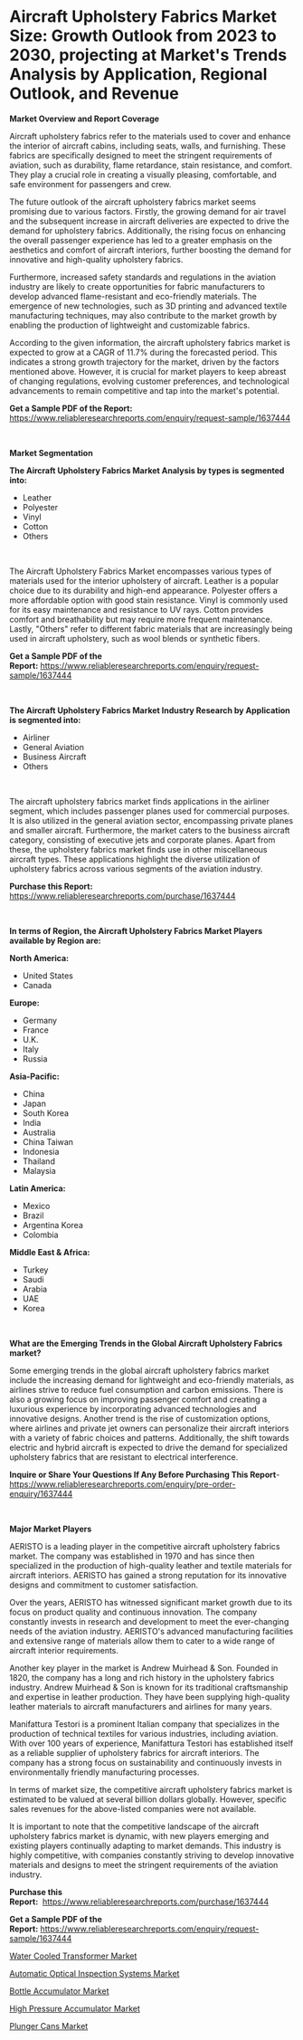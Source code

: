 <p><h1>Aircraft Upholstery Fabrics Market Size: Growth Outlook from 2023 to 2030, projecting at Market's Trends Analysis by Application, Regional Outlook, and Revenue</h1></p><p><strong>Market Overview and Report Coverage</strong></p>
<p><p>Aircraft upholstery fabrics refer to the materials used to cover and enhance the interior of aircraft cabins, including seats, walls, and furnishing. These fabrics are specifically designed to meet the stringent requirements of aviation, such as durability, flame retardance, stain resistance, and comfort. They play a crucial role in creating a visually pleasing, comfortable, and safe environment for passengers and crew.</p><p>The future outlook of the aircraft upholstery fabrics market seems promising due to various factors. Firstly, the growing demand for air travel and the subsequent increase in aircraft deliveries are expected to drive the demand for upholstery fabrics. Additionally, the rising focus on enhancing the overall passenger experience has led to a greater emphasis on the aesthetics and comfort of aircraft interiors, further boosting the demand for innovative and high-quality upholstery fabrics.</p><p>Furthermore, increased safety standards and regulations in the aviation industry are likely to create opportunities for fabric manufacturers to develop advanced flame-resistant and eco-friendly materials. The emergence of new technologies, such as 3D printing and advanced textile manufacturing techniques, may also contribute to the market growth by enabling the production of lightweight and customizable fabrics.</p><p>According to the given information, the aircraft upholstery fabrics market is expected to grow at a CAGR of 11.7% during the forecasted period. This indicates a strong growth trajectory for the market, driven by the factors mentioned above. However, it is crucial for market players to keep abreast of changing regulations, evolving customer preferences, and technological advancements to remain competitive and tap into the market's potential.</p></p>
<p><strong>Get a Sample PDF of the Report:</strong> <a href="https://www.reliableresearchreports.com/enquiry/request-sample/1637444">https://www.reliableresearchreports.com/enquiry/request-sample/1637444</a></p>
<p>&nbsp;</p>
<p><strong>Market Segmentation</strong></p>
<p><strong>The Aircraft Upholstery Fabrics Market Analysis by types is segmented into:</strong></p>
<p><ul><li>Leather</li><li>Polyester</li><li>Vinyl</li><li>Cotton</li><li>Others</li></ul></p>
<p>&nbsp;</p>
<p><p>The Aircraft Upholstery Fabrics Market encompasses various types of materials used for the interior upholstery of aircraft. Leather is a popular choice due to its durability and high-end appearance. Polyester offers a more affordable option with good stain resistance. Vinyl is commonly used for its easy maintenance and resistance to UV rays. Cotton provides comfort and breathability but may require more frequent maintenance. Lastly, "Others" refer to different fabric materials that are increasingly being used in aircraft upholstery, such as wool blends or synthetic fibers.</p></p>
<p><strong>Get a Sample PDF of the Report:</strong>&nbsp;<a href="https://www.reliableresearchreports.com/enquiry/request-sample/1637444">https://www.reliableresearchreports.com/enquiry/request-sample/1637444</a></p>
<p>&nbsp;</p>
<p><strong>The Aircraft Upholstery Fabrics Market Industry Research by Application is segmented into:</strong></p>
<p><ul><li>Airliner</li><li>General Aviation</li><li>Business Aircraft</li><li>Others</li></ul></p>
<p>&nbsp;</p>
<p><p>The aircraft upholstery fabrics market finds applications in the airliner segment, which includes passenger planes used for commercial purposes. It is also utilized in the general aviation sector, encompassing private planes and smaller aircraft. Furthermore, the market caters to the business aircraft category, consisting of executive jets and corporate planes. Apart from these, the upholstery fabrics market finds use in other miscellaneous aircraft types. These applications highlight the diverse utilization of upholstery fabrics across various segments of the aviation industry.</p></p>
<p><strong>Purchase this Report:</strong>&nbsp; <a href="https://www.reliableresearchreports.com/purchase/1637444">https://www.reliableresearchreports.com/purchase/1637444</a></p>
<p>&nbsp;</p>
<p><strong>In terms of Region, the Aircraft Upholstery Fabrics Market Players available by Region are:</strong></p>
<p>
    <p> <strong> North America: </strong>
        <ul>
            <li>United States</li>
            <li>Canada</li>
        </ul>
        </p> 
    <p> <strong> Europe: </strong>
        <ul>
            <li>Germany</li>
            <li>France</li>
            <li>U.K.</li>
            <li>Italy</li>
            <li>Russia</li>
        </ul>
        </p> 
    <p> <strong> Asia-Pacific: </strong>
        <ul>
            <li>China</li>
            <li>Japan</li>
            <li>South Korea</li>
            <li>India</li>
            <li>Australia</li>
            <li>China Taiwan</li>
            <li>Indonesia</li>
            <li>Thailand</li>
            <li>Malaysia</li>
        </ul>
        </p> 
    <p> <strong> Latin America: </strong>
        <ul>
            <li>Mexico</li>
            <li>Brazil</li>
            <li>Argentina Korea</li>
            <li>Colombia</li>
        </ul>
        </p> 
    <p> <strong> Middle East & Africa: </strong>
        <ul>
            <li>Turkey</li>
            <li>Saudi</li>
            <li>Arabia</li>
            <li>UAE</li>
            <li>Korea</li>
        </ul>
    </p>
    </p>
<p>&nbsp;</p>
<p><strong>What are the Emerging Trends in the Global Aircraft Upholstery Fabrics market?</strong></p>
<p><p>Some emerging trends in the global aircraft upholstery fabrics market include the increasing demand for lightweight and eco-friendly materials, as airlines strive to reduce fuel consumption and carbon emissions. There is also a growing focus on improving passenger comfort and creating a luxurious experience by incorporating advanced technologies and innovative designs. Another trend is the rise of customization options, where airlines and private jet owners can personalize their aircraft interiors with a variety of fabric choices and patterns. Additionally, the shift towards electric and hybrid aircraft is expected to drive the demand for specialized upholstery fabrics that are resistant to electrical interference.</p></p>
<p><strong>Inquire or Share Your Questions If Any Before Purchasing This Report</strong>- <a href="https://www.reliableresearchreports.com/enquiry/pre-order-enquiry/1637444">https://www.reliableresearchreports.com/enquiry/pre-order-enquiry/1637444</a></p>
<p>&nbsp;</p>
<p><strong>Major Market Players</strong></p>
<p><p>AERISTO is a leading player in the competitive aircraft upholstery fabrics market. The company was established in 1970 and has since then specialized in the production of high-quality leather and textile materials for aircraft interiors. AERISTO has gained a strong reputation for its innovative designs and commitment to customer satisfaction.</p><p>Over the years, AERISTO has witnessed significant market growth due to its focus on product quality and continuous innovation. The company constantly invests in research and development to meet the ever-changing needs of the aviation industry. AERISTO's advanced manufacturing facilities and extensive range of materials allow them to cater to a wide range of aircraft interior requirements.</p><p>Another key player in the market is Andrew Muirhead & Son. Founded in 1820, the company has a long and rich history in the upholstery fabrics industry. Andrew Muirhead & Son is known for its traditional craftsmanship and expertise in leather production. They have been supplying high-quality leather materials to aircraft manufacturers and airlines for many years.</p><p>Manifattura Testori is a prominent Italian company that specializes in the production of technical textiles for various industries, including aviation. With over 100 years of experience, Manifattura Testori has established itself as a reliable supplier of upholstery fabrics for aircraft interiors. The company has a strong focus on sustainability and continuously invests in environmentally friendly manufacturing processes.</p><p>In terms of market size, the competitive aircraft upholstery fabrics market is estimated to be valued at several billion dollars globally. However, specific sales revenues for the above-listed companies were not available.</p><p>It is important to note that the competitive landscape of the aircraft upholstery fabrics market is dynamic, with new players emerging and existing players continually adapting to market demands. This industry is highly competitive, with companies constantly striving to develop innovative materials and designs to meet the stringent requirements of the aviation industry.</p></p>
<p><strong>Purchase this Report:</strong>&nbsp;&nbsp;<a href="https://www.reliableresearchreports.com/purchase/1637444">https://www.reliableresearchreports.com/purchase/1637444</a></p>
<p></p>
<p><strong>Get a Sample PDF of the Report:</strong>&nbsp;<a href="https://www.reliableresearchreports.com/enquiry/request-sample/1637444">https://www.reliableresearchreports.com/enquiry/request-sample/1637444</a></p>
<p><p><a href="https://medium.com/@emilywest91/water-cooled-transformer-market-share-evolution-and-market-growth-trends-2023-2030-7984f486ae03">Water Cooled Transformer Market</a></p><p><a href="https://medium.com/@christinascott1938/automatic-optical-inspection-systems-market-trends-and-market-analysis-forecasted-for-period-87ef2b4363c5">Automatic Optical Inspection Systems Market</a></p><p><a href="https://medium.com/@laurenbrown1918/bottle-accumulator-market-share-evolution-and-market-growth-trends-2023-2030-e80af40c2608">Bottle Accumulator Market</a></p><p><a href="https://medium.com/@joycelucas56/high-pressure-accumulator-market-outlook-industry-overview-and-forecast-2023-to-2030-c72695a11e19">High Pressure Accumulator Market</a></p><p><a href="https://medium.com/@lindabrewer15/plunger-cans-market-analysis-and-sze-forecasted-for-period-from-2023-to-2030-1dec434fbf59">Plunger Cans Market</a></p></p>